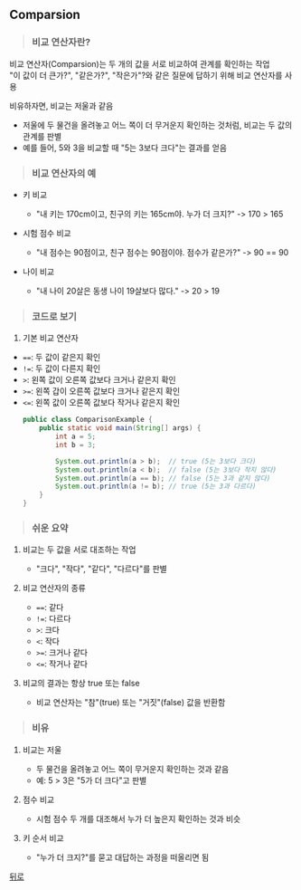 ## Comparsion
> ### 비교 연산자란?
비교 연산자(Comparsion)는 두 개의 값을 서로 비교하여 관계를 확인하는 작업</br>
"이 값이 더 큰가?", "같은가?", "작은가"?와 같은 질문에 답하기 위해 비교 연산자를 사용

비유하자면, 비교는 저울과 같음
- 저울에 두 물건을 올려놓고 어느 쪽이 더 무거운지 확인하는 것처럼, 비교는 두 값의 관계를 판별
- 예를 들어, 5와 3을 비교할 때 "5는 3보다 크다"는 결과를 얻음

> ### 비교 연산자의 예
- 키 비교
    - "내 키는 170cm이고, 친구의 키는 165cm야. 누가 더 크지?" -> 170 > 165

- 시험 점수 비교
    - "내 점수는 90점이고, 친구 점수는 90점이야. 점수가 같은가?" -> 90 == 90

- 나이 비교
    - "내 나이 20살은 동생 나이 19살보다 많다." -> 20 > 19

> ### 코드로 보기
1. 기본 비교 연산자
- `==`: 두 값이 같은지 확인
- `!=`: 두 값이 다른지 확인
- `>`: 왼쪽 값이 오른쪽 값보다 크거나 같은지 확인
- `>=`: 왼쪽 갑이 오른쪽 값보다 크거나 같은지 확인
- `<=`: 왼쪽 값이 오른쪽 값보다 작거나 같은지 확인
    ```java
    public class ComparisonExample {
        public static void main(String[] args) {
            int a = 5;
            int b = 3;

            System.out.println(a > b);  // true (5는 3보다 크다)
            System.out.println(a < b);  // false (5는 3보다 작지 않다)
            System.out.println(a == b); // false (5는 3과 같지 않다)
            System.out.println(a != b); // true (5는 3과 다르다)
        }
    }
    ```

> ### 쉬운 요약
1. 비교는 두 값을 서로 대조하는 작업
    - "크다", "작다", "같다", "다르다"를 판별

2. 비교 연산자의 종류
    - `==`: 같다
    - `!=`: 다르다
    - `>`: 크다
    - `<`: 작다
    - `>=`: 크거나 같다
    - `<=`: 작거나 같다

3. 비교의 결과는 항상 true 또는 false
    - 비교 연산자는 "참"(true) 또는 "거짓"(false) 값을 반환함

> ### 비유
1. 비교는 저울
    - 두 물건을 올려놓고 어느 쪽이 무거운지 확인하는 것과 같음
    - 예: 5 > 3은 "5가 더 크다"고 판별

2. 점수 비교
    - 시험 점수 두 개를 대조해서 누가 더 높은지 확인하는 것과 비슷

3. 키 순서 비교
    - "누가 더 크지?"를 묻고 대답하는 과정을 떠올리면 됨

[뒤로](java,md)